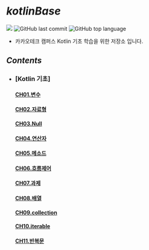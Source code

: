 # *kotlinBase*

![](https://img.shields.io/badge/start%20date%20%20-24.04.08-green?style=flat-square&logo=start) ![GitHub last commit](https://img.shields.io/github/last-commit/ichanguk/kotlinBase?style=flat-square) ![GitHub top language](https://img.shields.io/github/languages/top/ichanguk/kotlinBase?color=orange&logo=java&style=flat-square)


- 카카오테크 캠퍼스 Kotlin 기초 학습을 위한 저장소 입니다.

## *Contents*

- ### [Kotlin 기초]

  #### [CH01.변수](https://github.com/ichanguk/KotlinBase/blob/main/01.%EB%B3%80%EC%88%98/%EB%B3%80%EC%88%98.kts)
  #### [CH02.자료형](https://github.com/ichanguk/KotlinBase/blob/main/02.%EC%9E%90%EB%A3%8C%ED%98%95/%EC%9E%90%EB%A3%8C%ED%98%95.kts)
  #### [CH03.Null](https://github.com/ichanguk/KotlinBase/blob/main/03.Null/Null.kts)
  #### [CH04.연산자](https://github.com/ichanguk/KotlinBase/blob/main/04.%EC%97%B0%EC%82%B0%EC%9E%90/%EC%97%B0%EC%82%B0%EC%9E%90.kts)
  #### [CH05.메소드](https://github.com/ichanguk/KotlinBase/blob/main/05.%EB%A9%94%EC%86%8C%EB%93%9C/%EB%A9%94%EC%86%8C%EB%93%9C.kts)
  #### [CH06.흐름제어](https://github.com/ichanguk/KotlinBase/blob/main/06.%ED%9D%90%EB%A6%84%EC%A0%9C%EC%96%B4/%ED%9D%90%EB%A6%84%EC%A0%9C%EC%96%B4.kts)
  #### [CH07.과제](https://github.com/ichanguk/KotlinBase/tree/main/07.%EA%B3%BC%EC%A0%9C)
  #### [CH08.배열](https://github.com/ichanguk/KotlinBase/blob/main/08.%EB%B0%B0%EC%97%B4/%EB%B0%B0%EC%97%B4.kts)
  #### [CH09.collection](https://github.com/ichanguk/KotlinBase/blob/main/09.collection/collection.kts)
  #### [CH10.iterable](https://github.com/ichanguk/KotlinBase/blob/main/10.iterable/iterable.kts)
  #### [CH11.반복문](https://github.com/ichanguk/KotlinBase/tree/main/11.%EB%B0%98%EB%B3%B5%EB%AC%B8)
  